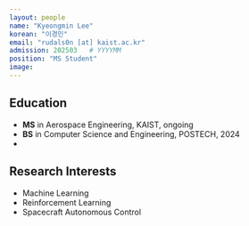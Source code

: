 ```yaml
---
layout: people
name: "Kyeongmin Lee"
korean: "이경민"
email: "rudals0n [at] kaist.ac.kr"
admission: 202503   # YYYYMM
position: "MS Student"
image: 
---
```


## Education

- **MS** in Aerospace Engineering, KAIST, ongoing
- **BS** in Computer Science and Engineering, POSTECH, 2024
- 
## Research Interests

- Machine Learning
- Reinforcement Learning
- Spacecraft Autonomous Control
